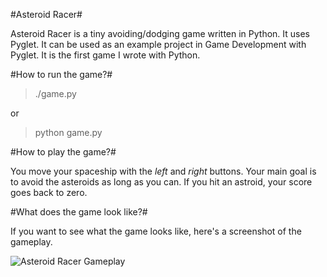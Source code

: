 #Asteroid Racer#

Asteroid Racer is a tiny avoiding/dodging game written in Python. It uses Pyglet. It can be used as an example project in Game Development with Pyglet. It is the first game I wrote with Python.

#How to run the game?#

> ./game.py

or

> python game.py

#How to play the game?#

You move your spaceship with the _left_ and _right_ buttons. Your main goal is to avoid the asteroids as long as you can. If you hit an astroid, your score goes back to zero.

#What does the game look like?#

If you want to see what the game looks like, here's a screenshot of the gameplay.

![Asteroid Racer Gameplay](racer.png)
